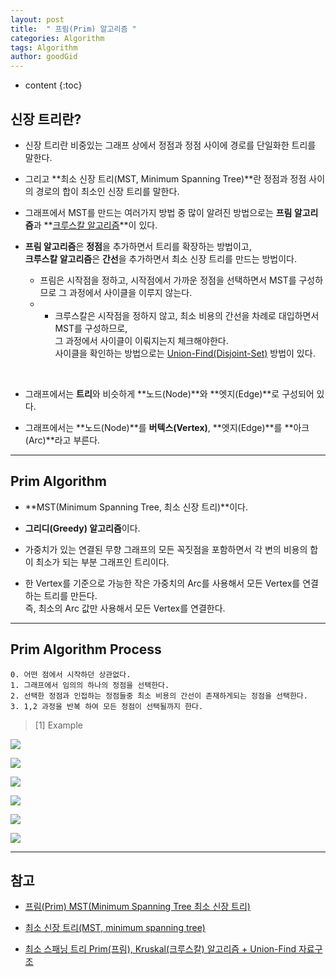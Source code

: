 ```yaml
---
layout: post
title:  " 프림(Prim) 알고리즘 "
categories: Algorithm
tags: Algorithm
author: goodGid
---
```

* content
{:toc}

## 신장 트리란?

* 신장 트리란 비중있는 그래프 상에서 정점과 정점 사이에 경로를 단일화한 트리를 말한다.

* 그리고 **최소 신장 트리(MST, Minimum Spanning Tree)**란 정점과 정점 사이의 경로의 합이 최소인 신장 트리를 말한다.

* 그래프에서 MST를 만드는 여러가지 방법 중 많이 알려진 방법으로는 **프림 알고리즘**과 **[크루스칼 알고리즘](https://goodgid.github.io/Kruskal-Algorithm/)**이 있다.











* **프림 알고리즘**은 **정점**을 추가하면서 트리를 확장하는 방법이고, <br> **크루스칼 알고리즘**은 **간선**을 추가하면서 최소 신장 트리를 만드는 방법이다.
    - 프림은 시작점을 정하고, 시작점에서 가까운 정점을 선택하면서 MST를 구성하므로 그 과정에서 사이클을 이루지 않는다.
    - - 크루스칼은 시작점을 정하지 않고, 최소 비용의 간선을 차례로 대입하면서 MST를 구성하므로, <br> 그 과정에서 사이클이 이뤄지는지 체크해야한다. <br> 사이클을 확인하는 방법으로는 [Union-Find(Disjoint-Set)]({{site.url}}/Union-Find-Algorithm) 방법이 있다.

<br>

* 그래프에서는 **트리**와 비슷하게 **노드(Node)**와 **엣지(Edge)**로 구성되어 있다. 

* 그래프에서는 **노드(Node)**를 **버텍스(Vertex)**, **엣지(Edge)**를 **아크(Arc)**라고 부른다.

---

## Prim Algorithm

* **MST(Minimum Spanning Tree, 최소 신장 트리)**이다.

* **그리디(Greedy) 알고리즘**이다.

* 가중치가 있는 연결된 무향 그래프의 모든 꼭짓점을 포함하면서 각 변의 비용의 합이 최소가 되는 부분 그래프인 트리이다.

* 한 Vertex를 기준으로 가능한 작은 가중치의 Arc를 사용해서 모든 Vertex를 연결하는 트리를 만든다. <br> 즉, 최소의 Arc 값만 사용해서 모든 Vertex를 연결한다.


---


## Prim Algorithm Process

```
0. 어떤 점에서 시작하던 상관없다.
1. 그래프에서 임의의 하나의 정점을 선택한다.
2. 선택한 정점과 인접하는 정점들중 최소 비용의 간선이 존재하게되는 정점을 선택한다.
3. 1,2 과정을 반복 하여 모든 정점이 선택될까지 한다.
```

> [1] Example

![](/assets/img/algorithm/prim_algorithm_1.png)

![](/assets/img/algorithm/prim_algorithm_2.png)

![](/assets/img/algorithm/prim_algorithm_3.png)

![](/assets/img/algorithm/prim_algorithm_4.png)

![](/assets/img/algorithm/prim_algorithm_5.png)

![](/assets/img/algorithm/prim_algorithm_6.png)




---

## 참고

* [프림(Prim) MST(Minimum Spanning Tree 최소 신장 트리)](http://swlock.blogspot.com/2016/02/prim-mstminimum-spanning-tree.html)

* [최소 신장 트리(MST, minimum spanning tree)](https://www.zerocho.com/category/Algorithm/post/584bcd42580277001862f1a7)

* [최소 스패닝 트리 Prim(프림), Kruskal(크루스칼) 알고리즘 + Union-Find 자료구조](http://stack07142.tistory.com/54)